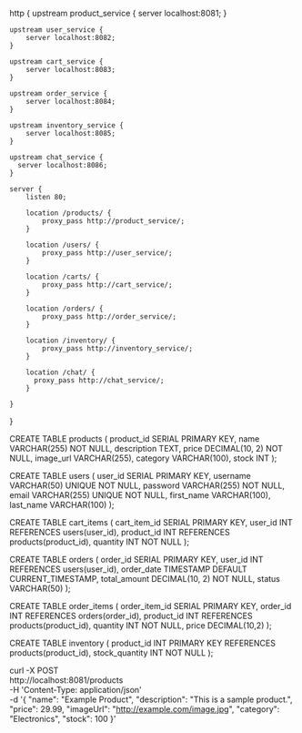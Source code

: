 http {
    upstream product_service {
        server localhost:8081;
    }

    upstream user_service {
        server localhost:8082;
    }

    upstream cart_service {
        server localhost:8083;
    }

    upstream order_service {
        server localhost:8084;
    }

    upstream inventory_service {
        server localhost:8085;
    }

    upstream chat_service {
      server localhost:8086;
    }

    server {
        listen 80;

        location /products/ {
            proxy_pass http://product_service/;
        }

        location /users/ {
            proxy_pass http://user_service/;
        }

        location /carts/ {
            proxy_pass http://cart_service/;
        }

        location /orders/ {
            proxy_pass http://order_service/;
        }

        location /inventory/ {
            proxy_pass http://inventory_service/;
        }

        location /chat/ {
          proxy_pass http://chat_service/;
        }

    }
}




































CREATE TABLE products (
    product_id SERIAL PRIMARY KEY,
    name VARCHAR(255) NOT NULL,
    description TEXT,
    price DECIMAL(10, 2) NOT NULL,
    image_url VARCHAR(255),
    category VARCHAR(100),
    stock INT
);









CREATE TABLE users (
    user_id SERIAL PRIMARY KEY,
    username VARCHAR(50) UNIQUE NOT NULL,
    password VARCHAR(255) NOT NULL,
    email VARCHAR(255) UNIQUE NOT NULL,
    first_name VARCHAR(100),
    last_name VARCHAR(100)
);



CREATE TABLE cart_items (
    cart_item_id SERIAL PRIMARY KEY,
    user_id INT REFERENCES users(user_id),
    product_id INT REFERENCES products(product_id),
    quantity INT NOT NULL
);


CREATE TABLE orders (
    order_id SERIAL PRIMARY KEY,
    user_id INT REFERENCES users(user_id),
    order_date TIMESTAMP DEFAULT CURRENT_TIMESTAMP,
    total_amount DECIMAL(10, 2) NOT NULL,
    status VARCHAR(50)
);

CREATE TABLE order_items (
    order_item_id SERIAL PRIMARY KEY,
    order_id INT REFERENCES orders(order_id),
    product_id INT REFERENCES products(product_id),
    quantity INT NOT NULL,
    price DECIMAL(10,2)
);


CREATE TABLE inventory (
  product_id INT PRIMARY KEY REFERENCES products(product_id),
  stock_quantity INT NOT NULL
);



curl -X POST \
  http://localhost:8081/products \
  -H 'Content-Type: application/json' \
  -d '{
    "name": "Example Product",
    "description": "This is a sample product.",
    "price": 29.99,
    "imageUrl": "http://example.com/image.jpg",
    "category": "Electronics",
    "stock": 100
  }'




